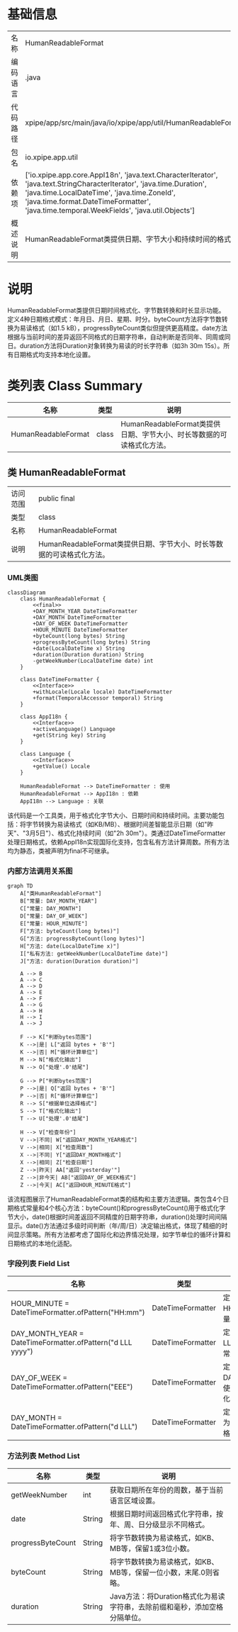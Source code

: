 # 基础信息

|      |      |
|------|------|
| 名称 | HumanReadableFormat |
| 编码语言 | .java |
| 代码路径 | xpipe/app/src/main/java/io/xpipe/app/util/HumanReadableFormat.java |
| 包名 | io.xpipe.app.util |
| 依赖项 | ['io.xpipe.app.core.AppI18n', 'java.text.CharacterIterator', 'java.text.StringCharacterIterator', 'java.time.Duration', 'java.time.LocalDateTime', 'java.time.ZoneId', 'java.time.format.DateTimeFormatter', 'java.time.temporal.WeekFields', 'java.util.Objects'] |
| 概述说明 | HumanReadableFormat类提供日期、字节大小和持续时间的格式化方法。 |

# 说明

HumanReadableFormat类提供日期时间格式化、字节数转换和时长显示功能。定义4种日期格式模式：年月日、月日、星期、时分。byteCount方法将字节数转换为易读格式（如1.5 kB），progressByteCount类似但提供更高精度。date方法根据与当前时间的差异返回不同格式的日期字符串，自动判断是否同年、同周或同日。duration方法将Duration对象转换为易读的时长字符串（如3h 30m 15s）。所有日期格式均支持本地化设置。

# 类列表 Class Summary

| 名称   | 类型  | 说明 |
|-------|------|-------------|
| HumanReadableFormat | class | HumanReadableFormat类提供日期、字节大小、时长等数据的可读格式化方法。 |



## 类 HumanReadableFormat

|      |      |
|------|------|
| 访问范围 | public final |
| 类型 | class |
| 名称 | HumanReadableFormat |
| 说明 | HumanReadableFormat类提供日期、字节大小、时长等数据的可读格式化方法。 |


### UML类图

```mermaid
classDiagram
    class HumanReadableFormat {
        <<final>>
        +DAY_MONTH_YEAR DateTimeFormatter
        +DAY_MONTH DateTimeFormatter
        +DAY_OF_WEEK DateTimeFormatter
        +HOUR_MINUTE DateTimeFormatter
        +byteCount(long bytes) String
        +progressByteCount(long bytes) String
        +date(LocalDateTime x) String
        +duration(Duration duration) String
        -getWeekNumber(LocalDateTime date) int
    }

    class DateTimeFormatter {
        <<Interface>>
        +withLocale(Locale locale) DateTimeFormatter
        +format(TemporalAccessor temporal) String
    }

    class AppI18n {
        <<Interface>>
        +activeLanguage() Language
        +get(String key) String
    }

    class Language {
        <<Interface>>
        +getValue() Locale
    }

    HumanReadableFormat --> DateTimeFormatter : 使用
    HumanReadableFormat --> AppI18n : 依赖
    AppI18n --> Language : 关联
```

该代码是一个工具类，用于格式化字节大小、日期时间和持续时间。主要功能包括：将字节转换为易读格式（如KB/MB）、根据时间差智能显示日期（如"昨天"、"3月5日"）、格式化持续时间（如"2h 30m"）。类通过DateTimeFormatter处理日期格式，依赖AppI18n实现国际化支持，包含私有方法计算周数。所有方法均为静态，类被声明为final不可继承。


### 内部方法调用关系图

```mermaid
graph TD
    A["类HumanReadableFormat"]
    B["常量: DAY_MONTH_YEAR"]
    C["常量: DAY_MONTH"]
    D["常量: DAY_OF_WEEK"]
    E["常量: HOUR_MINUTE"]
    F["方法: byteCount(long bytes)"]
    G["方法: progressByteCount(long bytes)"]
    H["方法: date(LocalDateTime x)"]
    I["私有方法: getWeekNumber(LocalDateTime date)"]
    J["方法: duration(Duration duration)"]

    A --> B
    A --> C
    A --> D
    A --> E
    A --> F
    A --> G
    A --> H
    H --> I
    A --> J

    F --> K["判断bytes范围"]
    K -->|是| L["返回 bytes + 'B'"]
    K -->|否| M["循环计算单位"]
    M --> N["格式化输出"]
    N --> O["处理'.0'结尾"]

    G --> P["判断bytes范围"]
    P -->|是| Q["返回 bytes + 'B'"]
    P -->|否| R["循环计算单位"]
    R --> S["根据单位选择格式"]
    S --> T["格式化输出"]
    T --> U["处理'.0'结尾"]

    H --> V["检查年份"]
    V -->|不同| W["返回DAY_MONTH_YEAR格式"]
    V -->|相同| X["检查周数"]
    X -->|不同| Y["返回DAY_MONTH格式"]
    X -->|相同| Z["检查日期"]
    Z -->|昨天| AA["返回'yesterday'"]
    Z -->|非今天| AB["返回DAY_OF_WEEK格式"]
    Z -->|今天| AC["返回HOUR_MINUTE格式"]
```

该流程图展示了HumanReadableFormat类的结构和主要方法逻辑。类包含4个日期格式常量和4个核心方法：byteCount()和progressByteCount()用于格式化字节大小，date()根据时间差返回不同精度的日期字符串，duration()处理时间间隔显示。date()方法通过多级时间判断（年/周/日）决定输出格式，体现了精细的时间显示策略。所有方法都考虑了国际化和边界情况处理，如字节单位的循环计算和日期格式的本地化适配。

### 字段列表 Field List

| 名称  | 类型  | 说明 |
|-------|-------|------|
| HOUR_MINUTE = DateTimeFormatter.ofPattern("HH:mm") | DateTimeFormatter | 定义时间格式HH:mm的静态常量。 |
| DAY_MONTH_YEAR = DateTimeFormatter.ofPattern("d LLL yyyy") | DateTimeFormatter | 定义日期格式"d LLL yyyy"的静态常量。 |
| DAY_OF_WEEK = DateTimeFormatter.ofPattern("EEE") | DateTimeFormatter | 定义静态常量DAY_OF_WEEK，使用EEE模式格式化星期几。 |
| DAY_MONTH = DateTimeFormatter.ofPattern("d LLL") | DateTimeFormatter | 定义日期格式为"日 月"的常量格式化器。 |

### 方法列表 Method List

| 名称  | 类型  | 说明 |
|-------|-------|------|
| getWeekNumber | int | 获取日期所在年份的周数，基于当前语言区域设置。 |
| date | String | 根据日期时间返回格式化字符串，按年、周、日分级显示不同格式。 |
| progressByteCount | String | 将字节数转换为易读格式，如KB、MB等，保留1或3位小数。 |
| byteCount | String | 将字节数转换为易读格式，如KB、MB等，保留一位小数，末尾.0则省略。 |
| duration | String | Java方法：将Duration格式化为易读字符串，去除前缀和毫秒，添加空格分隔单位。 |




